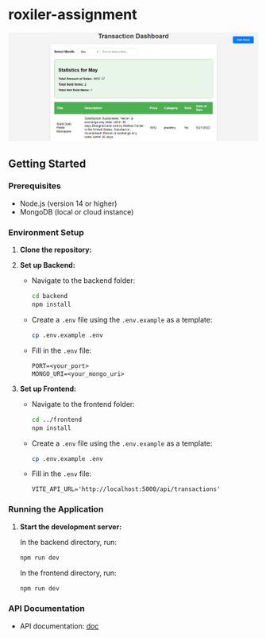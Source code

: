 # roxiler-assignment

![img](./public/ss.png)

## Getting Started

### Prerequisites

- Node.js (version 14 or higher)
- MongoDB (local or cloud instance)

### Environment Setup

1. **Clone the repository:**

2. **Set up Backend:**
   - Navigate to the backend folder:
     ```bash
     cd backend
     npm install
     ```
   - Create a `.env` file using the `.env.example` as a template:
     ```bash
     cp .env.example .env
     ```
   - Fill in the `.env` file:
     ```
     PORT=<your_port>
     MONGO_URI=<your_mongo_uri>
     ```

3. **Set up Frontend:**
   - Navigate to the frontend folder:
     ```bash
     cd ../frontend
     npm install
     ```
   - Create a `.env` file using the `.env.example` as a template:
     ```bash
     cp .env.example .env
     ```
   - Fill in the `.env` file:
     ```
     VITE_API_URL='http://localhost:5000/api/transactions'
     ```

### Running the Application

1. **Start the development server:**

   In the backend directory, run:

   ```bash
   npm run dev
   ```

   In the frontend directory, run:

   ```bash
   npm run dev
   ```

### API Documentation

- API documentation: [doc](./public/api.md)
